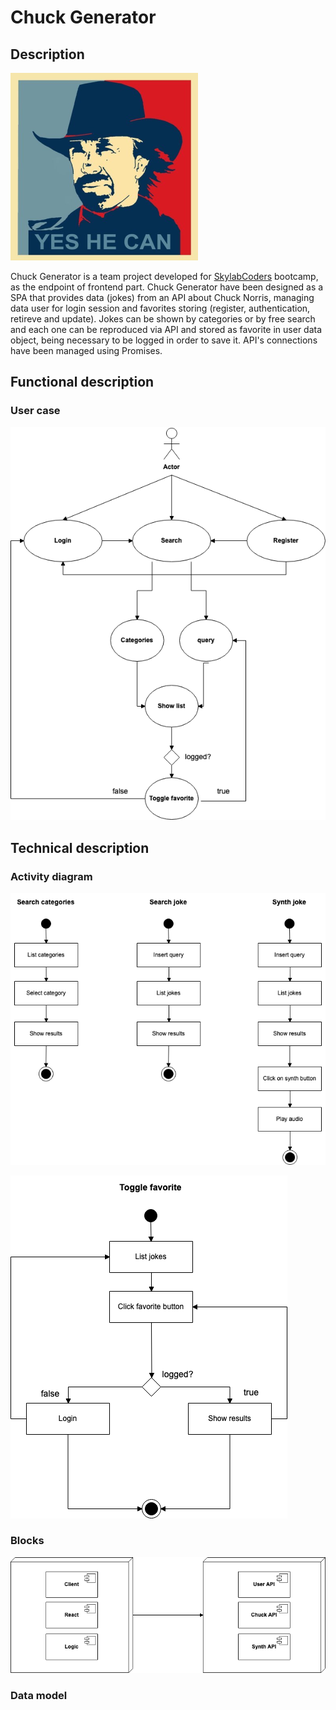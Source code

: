 # Chuck Generator

## Description
![Chuck Norris icon](assets/chuck_icon.png)

Chuck Generator is a team project developed for [SkylabCoders](https://www.skylabcoders.com) bootcamp, as the endpoint of frontend part. Chuck Generator have been designed as a SPA that provides data (jokes) from an API about Chuck Norris, managing data user for login session and favorites storing (register, authentication, retireve and update).
Jokes can be shown by categories or by free search and each one can be reproduced via API and stored as favorite in user data object, being necessary to be logged in order to save it. API's connections have been managed using Promises.

## Functional description
### User case
![User case](assets/user_case.png)

## Technical description
### Activity diagram
![User case](assets/activity_diagram_00.png)

![User case](assets/activity_diagram_01.png)


### Blocks
![User case](assets/blocks.png)

### Data model

